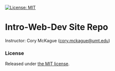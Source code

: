 [![License: MIT](https://img.shields.io/badge/License-MIT-yellow.svg)](https://opensource.org/licenses/MIT)


# Intro-Web-Dev Site Repo
Instructor: Cory McKague ([cory.mckague@umt.edu](mailto:cory.mckague@umt.edu))



### License
Released under [the MIT license](LICENSE).
